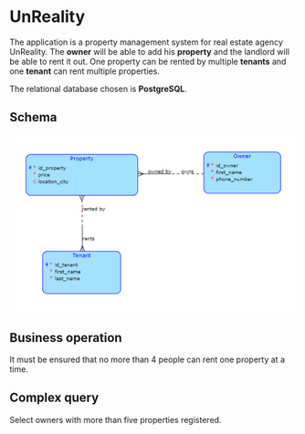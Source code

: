 # UnReality
The application is a property management system for real estate agency UnReality.
The **owner** will be able to add his **property** and the landlord will be able to rent it out. One property can be rented by multiple **tenants** and one **tenant** can rent multiple properties.

The relational database chosen is **PostgreSQL**.
## Schema
![DBschema](DatabaseSchema.png)
## Business operation
It must be ensured that no more than 4 people can rent one property at a time.
## Complex query
Select owners with more than five properties registered.


